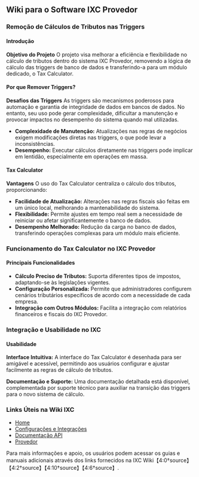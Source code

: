 ## Wiki para o Software IXC Provedor

### Remoção de Cálculos de Tributos nas Triggers

#### Introdução

**Objetivo do Projeto**
O projeto visa melhorar a eficiência e flexibilidade no cálculo de tributos dentro do sistema IXC Provedor, removendo a lógica de cálculo das triggers de banco de dados e transferindo-a para um módulo dedicado, o Tax Calculator. 

#### Por que Remover Triggers?

**Desafios das Triggers**
As triggers são mecanismos poderosos para automação e garantia de integridade de dados em bancos de dados. No entanto, seu uso pode gerar complexidade, dificultar a manutenção e provocar impactos no desempenho do sistema quando mal utilizadas.

- **Complexidade de Manutenção:** Atualizações nas regras de negócios exigem modificações diretas nas triggers, o que pode levar a inconsistências.
- **Desempenho:** Executar cálculos diretamente nas triggers pode implicar em lentidão, especialmente em operações em massa.

#### Tax Calculator

**Vantagens**
O uso do Tax Calculator centraliza o cálculo dos tributos, proporcionando:

- **Facilidade de Atualização:** Alterações nas regras fiscais são feitas em um único local, melhorando a mantenabilidade do sistema.
- **Flexibilidade:** Permite ajustes em tempo real sem a necessidade de reiniciar ou afetar significantemente o banco de dados.
- **Desempenho Melhorado:** Redução da carga no banco de dados, transferindo operações complexas para um módulo mais eficiente.

### Funcionamento do Tax Calculator no IXC Provedor

#### Principais Funcionalidades

- **Cálculo Preciso de Tributos:** Suporta diferentes tipos de impostos, adaptando-se às legislações vigentes.
- **Configuração Personalizada:** Permite que administradores configurem cenários tributários específicos de acordo com a necessidade de cada empresa.
- **Integração com Outros Módulos:** Facilita a integração com relatórios financeiros e fiscais do IXC Provedor.

### Integração e Usabilidade no IXC

#### Usabilidade

**Interface Intuitiva:**
A interface do Tax Calculator é desenhada para ser amigável e acessível, permitindo aos usuários configurar e ajustar facilmente as regras de cálculo de tributos.

**Documentação e Suporte:**
Uma documentação detalhada está disponível, complementada por suporte técnico para auxiliar na transição das triggers para o novo sistema de cálculo.

### Links Úteis na Wiki IXC

- [Home](https://wiki.ixcsoft.com.br/pt-br/home)
- [Configurações e Integrações](https://wiki.ixcsoft.com.br/pt-br/Provedor/Configura%C3%A7%C3%B5es/Solu%C3%A7%C3%B5es)
- [Documentação API](https://wiki.ixcsoft.com.br/pt-br/API/Documenta%C3%A7%C3%A3o_API)
- [Provedor](https://wiki.ixcsoft.com.br/pt-br/Provedor)

Para mais informações e apoio, os usuários podem acessar os guias e manuais adicionais através dos links fornecidos na IXC Wiki【4:0†source】【4:2†source】【4:10†source】【4:6†source】.